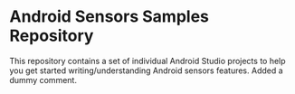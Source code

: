 Android Sensors Samples Repository
==================================

This repository contains a set of individual Android Studio projects to help you get
started writing/understanding Android sensors features.
Added a dummy comment.
